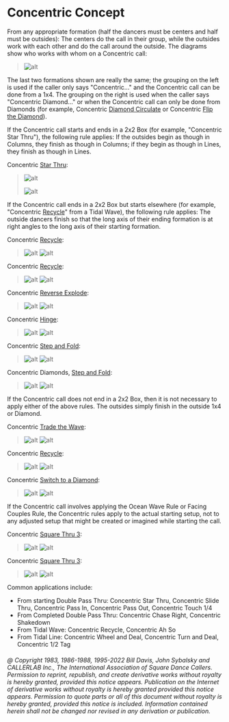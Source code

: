 
# Concentric Concept

From any appropriate formation (half the dancers must
be centers and half must be outsides): The centers do the
call in their group, while the outsides work with each
other and do the call around the outside. The 
diagrams show who works with whom on a Concentric
call:

> 
> ![alt](concentric_1.png)
> 

The last two formations shown are really the same; the
grouping on the left is used if the caller only says
"Concentric..." and the Concentric call can be done from a 1x4.
The grouping on the right is used when the caller says
"Concentric Diamond..." or when the Concentric
call can only be done from Diamonds (for example, Concentric 
[Diamond Circulate](../plus/diamond_circulate.md) or
Concentric [Flip the Diamond](../plus/flip_the_diamond.md)).

If the Concentric call starts and ends in a 2x2
Box (for example, "Concentric Star Thru"), the following rule
applies: If the outsides begin as though in Columns, they
finish as though in Columns; if they begin as though in Lines, they
finish as though in Lines.

Concentric [Star Thru](../b1/star_thru.md):

> 
> ![alt](concentric_2.png)
> 
> ![alt](concentric_3.png)
>

If the Concentric call ends in a 2x2 Box but starts
elsewhere (for example, "Concentric [Recycle](../ms/recycle.md)" from a Tidal Wave), the
following rule applies: The outside dancers finish so that
the long axis of their ending formation is at right angles to
the long axis of their starting formation.

Concentric [Recycle](../ms/recycle.md):

> 
> ![alt](concentric_5a.png)
> ![alt](concentric_5b.png)  


Concentric [Recycle](../ms/recycle.md):

>
> ![alt](concentric_4a.png)
> ![alt](concentric_4b.png)
>

Concentric [Reverse Explode](reverse_explode.md):

> 
> ![alt](concentric_6a.png)
> ![alt](concentric_6b.png)
> 

Concentric [Hinge](../ms/hinge.md):

> 
> ![alt](concentric_7a.png)
> ![alt](concentric_7b.png)
>


Concentric [Step and Fold](step_and_fold.md):

> 
> ![alt](concentric_8a.png)
> ![alt](concentric_8b.png)
> 

Concentric Diamonds, [ Step and Fold](step_and_fold.md):

> 
> ![alt](concentric_9a.png)
> ![alt](concentric_9b.png)
>

If the Concentric call does not end in a 2x2 Box, then it is not necessary to apply either of the
above rules. The outsides simply finish in the outside 1x4 or Diamond.

Concentric [Trade the Wave](../plus/trade_the_wave.md):

>
> ![alt](concentric_10a.png)
> ![alt](concentric_10b.png)
>

Concentric [Recycle](../ms/recycle.md):

>
> ![alt](concentric_5c.png)
> ![alt](concentric_5d.png)
>

Concentric [Switch to a Diamond](../a2/switch_to_a_diamond.md):

> ![alt](concentric_11a.png)
> ![alt](concentric_11b.png)
>

If the Concentric call involves applying the Ocean Wave Rule or Facing Couples Rule, the
Concentric rules apply to the actual starting setup, not to any adjusted setup that might be
created or imagined while starting the call.

Concentric [Square Thru 3](../b1/square_thru.md):

>
> ![alt](concentric_12a.png)
> ![alt](concentric_12b.png)
>

Concentric [Square Thru 3](../b1/square_thru.md):

>
> ![alt](concentric_13a.png)
> ![alt](concentric_13b.png)
>

Common applications include:
- From starting Double Pass Thru: Concentric Star Thru, Concentric Slide Thru, Concentric Pass In,
  Concentric Pass Out, Concentric Touch 1/4
- From Completed Double Pass Thru: Concentric Chase Right, Concentric Shakedown
- From Tidal Wave: Concentric Recycle, Concentric Ah So
- From Tidal Line: Concentric Wheel and Deal, Concentric Turn and Deal, Concentric 1/2 Tag

###### @ Copyright 1983, 1986-1988, 1995-2022 Bill Davis, John Sybalsky and CALLERLAB Inc., The International Association of Square Dance Callers. Permission to reprint, republish, and create derivative works without royalty is hereby granted, provided this notice appears. Publication on the Internet of derivative works without royalty is hereby granted provided this notice appears. Permission to quote parts or all of this document without royalty is hereby granted, provided this notice is included. Information contained herein shall not be changed nor revised in any derivation or publication.
